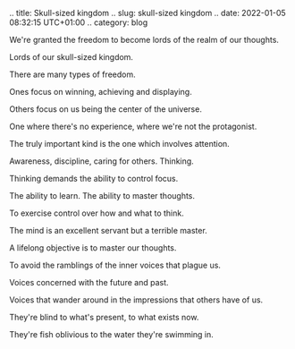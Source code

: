 .. title: Skull-sized kingdom
.. slug: skull-sized kingdom
.. date: 2022-01-05 08:32:15 UTC+01:00
.. category: blog

We're granted the freedom to become lords of the realm of our thoughts.

Lords of our skull-sized kingdom.

There are many types of freedom.

Ones focus on winning, achieving and displaying.

Others focus on us being the center of the universe.

One where there's no experience, where we're not the protagonist.

The truly important kind is the one which involves attention.

Awareness, discipline, caring for others. Thinking.

Thinking demands the ability to control focus.

The ability to learn. The ability to master thoughts.

To exercise control over how and what to think.

The mind is an excellent servant but a terrible master.

A lifelong objective is to master our thoughts.

To avoid the ramblings of the inner voices that plague us.

Voices concerned with the future and past.

Voices that wander around in the impressions that others have of us.

They're blind to what's present, to what exists now.

They're fish oblivious to the water they're swimming in.
